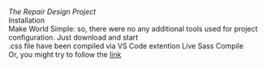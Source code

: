 *The Repair Design Project* <br/>
Installation <br/>
Make World Simple: so, there were no any additional tools used for project configuration. Just download and start <br/>
.css file have been compiled via VS Code extention Live Sass Compile <br/>
Or, you might try to follow the [link]()

